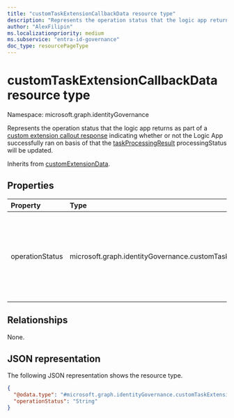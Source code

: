 ```yaml
---
title: "customTaskExtensionCallbackData resource type"
description: "Represents the operation status that the logic app returns indicating whether or not the Logic App successfully ran on basis of that the taskProcessingResult processing status will be updated."
author: "AlexFilipin"
ms.localizationpriority: medium
ms.subservice: "entra-id-governance"
doc_type: resourcePageType
---
```


# customTaskExtensionCallbackData resource type

Namespace: microsoft.graph.identityGovernance

Represents the operation status that the logic app returns as part of a [custom extension callout response](../resources/customextensioncalloutresponse.md) indicating whether or not the Logic App successfully ran on basis of that the [taskProcessingResult](../resources/identitygovernance-taskprocessingresult.md) processingStatus will be updated.

Inherits from [customExtensionData](../resources/customextensiondata.md).

## Properties

|Property|Type|Description|
|:---|:---|:---|
|operationStatus|microsoft.graph.identityGovernance.customTaskExtensionOperationStatus|Operation status that's provided by the Azure Logic App indicating whenever the Azure Logic App has run successfully or not. Supported values: `completed`, `failed`, `unknownFutureValue`.|

## Relationships

None.

## JSON representation

The following JSON representation shows the resource type.
<!-- {
  "blockType": "resource",
  "@odata.type": "microsoft.graph.identityGovernance.customTaskExtensionCallbackData",
  "baseType": "microsoft.graph.customExtensionData"
}
-->
``` json
{
  "@odata.type": "#microsoft.graph.identityGovernance.customTaskExtensionCallbackData",
  "operationStatus": "String"
}
```
